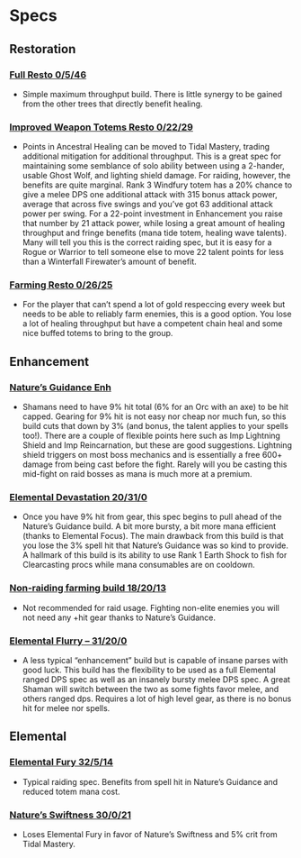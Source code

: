 # Specs
## Restoration
### [Full Resto 0/5/46](https://classic.wowhead.com/talent-calc/shaman/-5-552350510553151)
- Simple maximum throughput build. There is little synergy to be gained from the other trees that directly benefit healing.
### [Improved Weapon Totems Resto 0/22/29](https://classic.wowhead.com/talent-calc/shaman/-502023210052-05035051050014)
- Points in Ancestral Healing can be moved to Tidal Mastery, trading additional mitigation for additional throughput. This is a great spec for maintaining some semblance of solo ability between using a 2-hander, usable Ghost Wolf, and lighting shield damage. For raiding, however, the benefits are quite marginal. Rank 3 Windfury totem has a 20% chance to give a melee DPS one additional attack with 315 bonus attack power, average that across five swings and you’ve got 63 additional attack power per swing. For a 22-point investment in Enhancement you raise that number by 21 attack power, while losing a great amount of healing throughput and fringe benefits (mana tide totem, healing wave talents). Many will tell you this is the correct raiding spec, but it is easy for a Rogue or Warrior to tell someone else to move 22 talent points for less than a Winterfall Firewater’s amount of benefit.
### [Farming Resto 0/26/25](https://classic.wowhead.com/talent-calc/shaman/-50250021050231-0500535105001)
-  For the player that can’t spend a lot of gold respeccing every week but needs to be able to reliably farm enemies, this is a good option. You lose a lot of healing throughput but have a competent chain heal and some nice buffed totems to bring to the group.

## Enhancement
### [Nature’s Guidance Enh](https://classic.wowhead.com/talent-calc/shaman/-5005232105023151-05205301)
- Shamans need to have 9% hit total (6% for an Orc with an axe) to be hit capped. Gearing for 9% hit is not easy nor cheap nor much fun, so this build cuts that down by 3% (and bonus, the talent applies to your spells too!). There are a couple of flexible points here such as Imp Lightning Shield and Imp Reincarnation, but these are good suggestions. Lightning shield triggers on most boss mechanics and is essentially a free 600+ damage from being cast before the fight. Rarely will you be casting this mid-fight on raid bosses as mana is much more at a premium.
### [Elemental Devastation 20/31/0](https://classic.wowhead.com/talent-calc/shaman/55003110203-5005202105023051)
- Once you have 9% hit from gear, this spec begins to pull ahead of the Nature’s Guidance build. A bit more bursty, a bit more mana efficient (thanks to Elemental Focus). The main drawback from this build is that you lose the 3% spell hit that Nature’s Guidance was so kind to provide. A hallmark of this build is its ability to use Rank 1 Earth Shock to fish for Clearcasting procs while mana consumables are on cooldown. 
### [Non-raiding farming build 18/20/13](https://classic.wowhead.com/talent-calc/shaman/55003110003-5005220105-050053)
- Not recommended for raid usage. Fighting non-elite enemies you will not need any +hit gear thanks to Nature’s Guidance.

### [Elemental Flurry – 31/20/0](https://classic.wowhead.com/talent-calc/shaman/550031052030151-5005202105)
- A less typical “enhancement” build but is capable of insane parses with good luck. This build has the flexibility to be used as a full Elemental ranged DPS spec as well as an insanely bursty melee DPS spec. A great Shaman will switch between the two as some fights favor melee, and others ranged dps. Requires a lot of high level gear, as there is no bonus hit for melee nor spells.

## Elemental
### [Elemental Fury 32/5/14](https://classic.wowhead.com/talent-calc/shaman/550031052031151-5-05005301)
-  Typical raiding spec. Benefits from spell hit in Nature’s Guidance and reduced totem mana cost.
### [Nature’s Swiftness 30/0/21](https://classic.wowhead.com/talent-calc/shaman/55003105203015--0510530100501)
- Loses Elemental Fury in favor of Nature’s Swiftness and 5% crit from Tidal Mastery.
